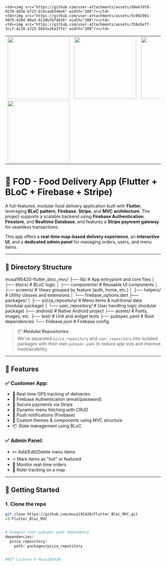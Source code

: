 <table>
  <tr>
    <td><img src="https://github.com/user-attachments/assets/2b315496-c688-47df-a5a4-b1910a94b00b" width="200"/></td>
    <td><img src="https://github.com/user-attachments/assets/a053977f-deac-4d5b-84a1-6d827d01fccc" width="200"/></td>
    <td><img src="https://github.com/user-attachments/assets/d632eac4-60fb-4ba0-bf83-fba8608cac44" width="200"/></td>
    <td><img src="https://github.com/user-attachments/assets/75b3a0c2-bda0-44ac-934b-cd932f11baaf" width="200"/></td>
    <td><img src="https://github.com/user-attachments/assets/6c7988f2-13e2-43fd-9ec7-c3bbbf7bf6a0" width="200"/></td>
  </tr>

  <tr>
        <td><img src="https://github.com/user-attachments/assets/4d9932b3-8212-44aa-b81f-aa80802b1c6a" width="200"/></td>

    <td><img src="https://github.com/user-attachments/assets/d9e47df8-9270-4d16-b723-b74caa0346e6" width="200"/></td>
    <td><img src="https://github.com/user-attachments/assets/5c092981-4075-429d-80a3-0120b7bf4b26" width="200"/></td>
    <td><img src="https://github.com/user-attachments/assets/358a5eff-3ccf-4c18-a725-5691e26a37fe" width="200"/></td>
  </tr>
</table>



# 🍕 FOD - Food Delivery App (Flutter + BLoC + Firebase + Stripe)

A full-featured, modular food delivery application built with **Flutter**, leveraging **BLoC pattern**, **Firebase**, **Stripe**, and **MVC architecture**. The project supports a scalable backend using **Firebase Authentication**, **Firestore**, and **Realtime Database**, and features a **Stripe payment gateway** for seamless transactions.

This app offers a **real-time map-based delivery experience**, an **interactive UI**, and a **dedicated admin panel** for managing orders, users, and menu items.

---

## 📂 Directory Structure

musa195420-flutter_bloc_mvc/
├── lib/ # App entrypoint and core files
│ ├── blocs/ # BLoC logic
│ ├── components/ # Reusable UI components
│ ├── screens/ # Views grouped by feature (auth, home, etc.)
│ ├── helpers/ # Utility classes and extensions
│ └── firebase_options.dart
├── packages/
│ ├── pizza_repository/ # Menu items & nutritional data (modular package)
│ └── user_repository/ # User handling logic (modular package)
├── android/ # Native Android project
├── assets/ # Fonts, images, etc.
├── test/ # Unit and widget tests
├── pubspec.yaml # Root dependencies
└── firebase.json # Firebase config


> 📦 **Modular Repositories**  
> We've separated `pizza_repository` and `user_repository` into isolated packages with their own `pubspec.yaml` to reduce app size and improve maintainability.

---

## 🔧 Features

### ✅ Customer App:
- 🧭 Real-time GPS tracking of deliveries
- 📲 Firebase Authentication (email/password)
- 🧾 Secure payments via Stripe
- 🍕 Dynamic menu fetching with CRUD
- 🔔 Push notifications (Firebase)
- 🎨 Custom themes & components using MVC structure
- 📦 State management using BLoC

### ✅ Admin Panel:
- ✏️ Add/Edit/Delete menu items
- 🔥 Mark items as "hot" or featured
- 👀 Monitor real-time orders
- 🚚 Rider tracking on a map

---

## 🚀 Getting Started

### 1. Clone the repo

```bash
git clone https://github.com/musa195420/Flutter_Bloc_MVC.git
cd Flutter_Bloc_MVC


# Example root pubspec.yaml dependency
dependencies:
  pizza_repository:
    path: packages/pizza_repository


#MIT License © Musa195420


